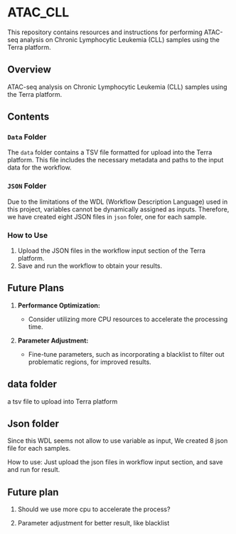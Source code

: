 # ATAC_CLL

This repository contains resources and instructions for performing ATAC-seq analysis on Chronic Lymphocytic Leukemia (CLL) samples using the Terra platform.

## Overview

ATAC-seq analysis on Chronic Lymphocytic Leukemia (CLL) samples using the Terra platform.

## Contents

### `Data` Folder

The `data` folder contains a TSV file formatted for upload into the Terra platform. This file includes the necessary metadata and paths to the input data for the workflow.

### `JSON` Folder

Due to the limitations of the WDL (Workflow Description Language) used in this project, variables cannot be dynamically assigned as inputs. Therefore, we have created eight JSON files in `json` foler, one for each sample.

### How to Use

1. Upload the JSON files in the workflow input section of the Terra platform.
2. Save and run the workflow to obtain your results.

## Future Plans

1. **Performance Optimization:** 
   
   - Consider utilizing more CPU resources to accelerate the processing time.

2. **Parameter Adjustment:**
   
   - Fine-tune parameters, such as incorporating a blacklist to filter out problematic regions, for improved results.

## data folder

a tsv file to upload into Terra platform

## Json folder

Since this WDL seems not allow to use variable as input, We created 8 json file for each samples.

How to use: Just upload the json files in workflow input section, and save and run for result.

## Future plan

1. Should we use more cpu to accelerate the process?

2. Parameter adjustment for better result, like blacklist
